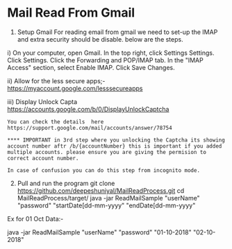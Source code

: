 # Mail Read From Gmail

1. Setup Gmail
For reading email from gmail we need to set-up the IMAP and extra security should be disable. below are the steps.

  i)
  On your computer, open Gmail.
    In the top right, click Settings Settings.
    Click Settings.
    Click the Forwarding and POP/IMAP tab.
    In the "IMAP Access" section, select Enable IMAP.
    Click Save Changes.
 
 ii) 
 Allow for the less secure apps;-
      https://myaccount.google.com/lesssecureapps
 
 iii) 
 Display Unlock Capta
    https://accounts.google.com/b/0/DisplayUnlockCaptcha

    You can check the details  here https://support.google.com/mail/accounts/answer/78754

    **** IMPORTANT in 3rd step where you unlocking the Captcha its showing account number aftr /b/{accountNumber} this is important if you added multiple accounts. please ensure you are giving the permision to correct account number.
    
    In case of confusion you can do this step from incognito mode.


2. Pull and run the program
git clone  https://github.com/deepeshuniyal/MailReadProcess.git
cd MailReadProcess/target/
java -jar ReadMailSample "userName" "password" "startDate[dd-mm-yyyy" "endDate[dd-mm-yyyy"

Ex for 01 Oct Data:-

java -jar ReadMailSample "userName" "password" "01-10-2018" "02-10-2018"
